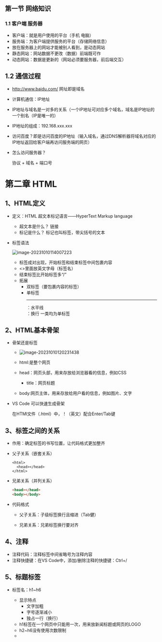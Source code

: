 ## 第一节 网络知识

### 1.1 客户端 服务器

- 客户端：就是用户使用的平台（手机 电脑）
- 服务端：为客户端提供服务的平台（存储网络信息）
- 放在服务器上的网站才能被别人看到，是动态网站
- 静态网站：网站数据不更改（数据）前端既可作
- 动态网站：数据是更新的（网站必须要服务器，前后端交互）

## 1.2 通信过程

- http://www.baidu.com/   网址即是域名

- 计算机通信：IP地址

- IP地址与域名是一对多的关系（一个IP地址可对应多个域名，域名是IP地址的一个别名（IP是唯一的）

- IP地址的组成：192.168.xxx.xxx

- 访问百度？即是访问百度的IP地址（输入域名，通过DNS解析器将域名对应的IP地址返回给客户端再访问服务端的网页）

- 怎么访问服务器？

  协议 + 域名 + 端口号   

# 第二章 HTML

## 1、HTML定义

- 定义：HTML 超文本标记语言——HyperText Markup language
  - 超文本是什么？   链接
  - 标记是什么？       标记也叫标签，带尖括号的文本

- 标签语法
  
  ![image-20231010114007223](C:\Users\DELL-HDKJ\AppData\Roaming\Typora\typora-user-images\image-20231010114007223.png)
  
  - 标签成对出现，开始标签和结束标签中间包裹内容
  - <>里面放英文字母（标签名）
  - 结束标签比开始标签多“/”
  - 拓展
    - 双标签（要包裹内容的标签）
    - 单标签  <hr>：水平线 <br>：换行  一类均为单标签

## 2、HTML基本骨架

- 骨架还是标签

  - ![image-20231010120231438](C:\Users\DELL-HDKJ\AppData\Roaming\Typora\typora-user-images\image-20231010120231438.png)

  - html:是整个网页
  - head：网页头部，用来存放给浏览器看的信息，例如CSS
    - title：网页标题
  - body:网页主体，用来存放给用户看的信息，例如图片、文字

- VS Code 可以快速生成骨架

  在HTMl文件（.html）中，！（英文）配合Enter/Tab键

## 3、标签之间的关系

- 作用：确定标签的书写位置，让代码格式更加整齐

- 父子关系（嵌套关系）

  ```<html>
  <html>
  	<head></head>
  </html>
  ```

- 兄弟关系（并列关系）

  ```html
  <head></head>
  <body></body>
  ```

- 代码格式

  - 父子关系：子级标签换行且缩进（Tab健）

  - 兄弟关系：兄弟标签换行要对齐


## 4、注释

- 注释代码：<!--…-->注释标签中间省略号为注释内容
- 注释快捷键：在VS Code中，添加/删除注释的快捷键：Ctrl+/

## 5、标题标签

- 标签名：h1~h6

  - 显示特点
    - 文字加粗
    - 字号逐渐减小
    - 独占一行（换行）
  - h1标签在一个网页中只能用一次，用来放新闻标题或网页的LOGO
  - h2~h6没有使用次数限制
  -  

  